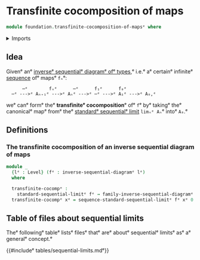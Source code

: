 # Transfinite cocomposition of maps

```agda
module foundation.transfinite-cocomposition-of-mapsᵉ where
```

<details><summary>Imports</summary>

```agda
open import foundation.inverse-sequential-diagramsᵉ
open import foundation.sequential-limitsᵉ
open import foundation.universe-levelsᵉ
```

</details>

## Idea

Givenᵉ anᵉ
[inverseᵉ sequentialᵉ diagramᵉ ofᵉ types](foundation.inverse-sequential-diagrams.md),ᵉ
i.e.ᵉ aᵉ certainᵉ infiniteᵉ [sequence](foundation.dependent-sequences.mdᵉ) ofᵉ mapsᵉ
`fₙ`ᵉ:

```text
      ⋯ᵉ        fₙᵉ      ⋯ᵉ      f₁ᵉ      f₀ᵉ
  ⋯ᵉ --->ᵉ Aₙ₊₁ᵉ --->ᵉ Aₙᵉ --->ᵉ ⋯ᵉ --->ᵉ A₁ᵉ --->ᵉ A₀,ᵉ
```

weᵉ canᵉ formᵉ theᵉ **transfiniteᵉ cocomposition**ᵉ ofᵉ `f`ᵉ byᵉ takingᵉ theᵉ canonicalᵉ mapᵉ
fromᵉ theᵉ [standardᵉ sequentialᵉ limit](foundation.sequential-limits.mdᵉ) `limₙᵉ Aₙ`ᵉ
intoᵉ `A₀`.ᵉ

## Definitions

### The transfinite cocomposition of an inverse sequential diagram of maps

```agda
module _
  {lᵉ : Level} (fᵉ : inverse-sequential-diagramᵉ lᵉ)
  where

  transfinite-cocompᵉ :
    standard-sequential-limitᵉ fᵉ → family-inverse-sequential-diagramᵉ fᵉ 0
  transfinite-cocompᵉ xᵉ = sequence-standard-sequential-limitᵉ fᵉ xᵉ 0
```

## Table of files about sequential limits

Theᵉ followingᵉ tableᵉ listsᵉ filesᵉ thatᵉ areᵉ aboutᵉ sequentialᵉ limitsᵉ asᵉ aᵉ generalᵉ
concept.ᵉ

{{#includeᵉ tables/sequential-limits.mdᵉ}}